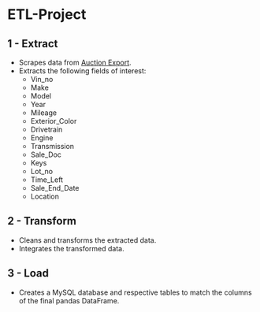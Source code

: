 # ETL-Project


## 1 - Extract

- Scrapes data from [Auction Export](https://www.auctionexport.com).
- Extracts the following fields of interest:
    - Vin_no
    - Make
    - Model
    - Year
    - Mileage
    - Exterior_Color
    - Drivetrain
    - Engine
    - Transmission
    - Sale_Doc
    - Keys	
    - Lot_no	
    - Time_Left	
    - Sale_End_Date	
    - Location

## 2 - Transform

- Cleans and transforms the extracted data.
- Integrates the transformed data.

## 3 - Load

- Creates a MySQL database and respective tables to match the columns of the final pandas DataFrame.

